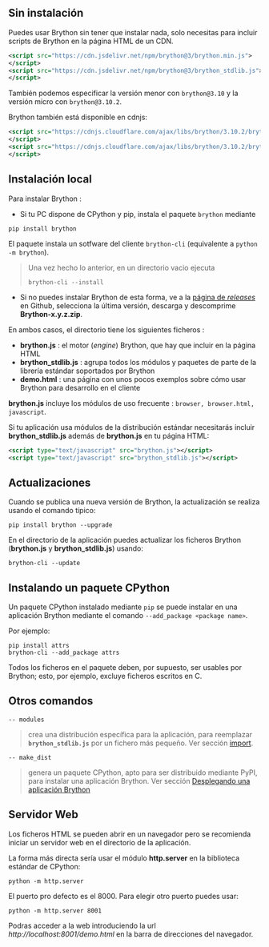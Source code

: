 Sin instalación
-----------------
Puedes usar Brython sin tener que instalar nada, solo necesitas
para incluir scripts de Brython en la página HTML de un CDN.

```xml
<script src="https://cdn.jsdelivr.net/npm/brython@3/brython.min.js">
</script>
<script src="https://cdn.jsdelivr.net/npm/brython@3/brython_stdlib.js">
</script>
```

También podemos especificar la versión menor con `brython@3.10` y la versión
micro con `brython@3.10.2`.

Brython también está disponible en cdnjs:

```xml
<script src="https://cdnjs.cloudflare.com/ajax/libs/brython/3.10.2/brython.min.js">
</script>
<script src="https://cdnjs.cloudflare.com/ajax/libs/brython/3.10.2/brython_stdlib.min.js">
</script>
```

Instalación local
-----------------

Para instalar Brython :

- Si tu PC dispone de CPython y pip, instala el paquete `brython` mediante
```console
pip install brython
```

El paquete instala un sotfware del cliente `brython-cli` (equivalente a `python -m brython`).

> Una vez hecho lo anterior, en un directorio vacio ejecuta
>```console
>brython-cli --install
>```

- Si no puedes instalar Brython de esta forma, ve a la [página de _releases_](https://github.com/brython-dev/brython/releases)
en Github, selecciona la última versión, descarga y descomprime __Brython-x.y.z.zip__.

En ambos casos, el directorio tiene los siguientes ficheros :

- __brython.js__ : el motor (*engine*) Brython, que hay que incluir en la página HTML
- __brython_stdlib.js__ : agrupa todos los módulos y paquetes de parte de la librería estándar soportados por Brython
- __demo.html__ : una página con unos pocos exemplos sobre cómo usar Brython
  para desarrollo en el cliente

__brython.js__ incluye los módulos de uso frecuente : `browser, browser.html, javascript`.

Si tu aplicación usa módulos de la distribución estándar necesitarás incluir
 __brython_stdlib.js__ además de __brython.js__ en tu página HTML:

```xml
<script type="text/javascript" src="brython.js"></script>
<script type="text/javascript" src="brython_stdlib.js"></script>
```

Actualizaciones
---------------
Cuando se publica una nueva versión de Brython, la actualización se realiza usando
el comando típico:

```console
pip install brython --upgrade
```

En el directorio de la aplicación puedes actualizar los ficheros Brython
(__brython.js__ y __brython_stdlib.js__) usando:

```console
brython-cli --update
```

Instalando un paquete CPython
-----------------------------
Un paquete CPython instalado mediante `pip` se puede instalar en una aplicación Brython
mediante el comando `--add_package <package name>`.

Por ejemplo:
```console
pip install attrs
brython-cli --add_package attrs
```

Todos los ficheros en el paquete deben, por supuesto, ser usables por Brython; esto,
por ejemplo, excluye ficheros escritos en C.

Otros comandos
--------------

`-- modules`

> crea una distribución específica para la aplicación, para reemplazar
> __`brython_stdlib.js`__ por un fichero más pequeño. Ver sección
> [import](import.html).

`-- make_dist`

> genera un paquete CPython, apto para ser distribuido mediante PyPI, para instalar
> una aplicación Brython. Ver sección [Desplegando una aplicación Brython](deploy.html)

Servidor Web
------------
Los ficheros HTML se pueden abrir en un navegador pero se recomienda iniciar un
servidor web en el directorio de la aplicación.

La forma más directa sería usar el módulo **http.server** en la biblioteca
estándar de CPython:

```console
python -m http.server
```

El puerto pro defecto es el 8000. Para elegir otro puerto puedes usar:

```console
python -m http.server 8001
```

Podras acceder a la web introduciendo la url _http://localhost:8001/demo.html_
 en la barra de direcciones del navegador.